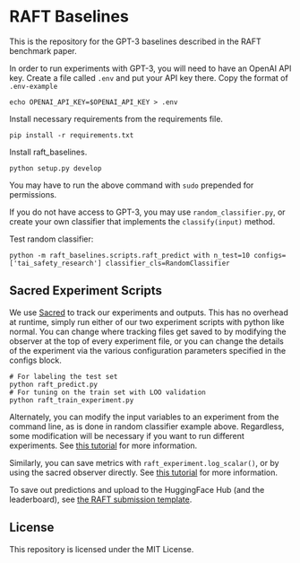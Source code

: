 # RAFT Baselines

This is the repository for the GPT-3 baselines described in the RAFT benchmark paper. 

In order to run experiments with GPT-3, you will need to have an OpenAI API key. Create a file called `.env` and put your API key there. Copy the format of `.env-example`

```buildoutcfg
echo OPENAI_API_KEY=$OPENAI_API_KEY > .env
```

Install necessary requirements from the requirements file.

```buildoutcfg
pip install -r requirements.txt
```

Install raft_baselines.

```buildoutcfg
python setup.py develop
```

You may have to run the above command with `sudo` prepended for permissions.

If you do not have access to GPT-3, you may use `random_classifier.py`, or create your own classifier that implements the `classify(input)` method.

Test random classifier:
```buildoutcfg
python -m raft_baselines.scripts.raft_predict with n_test=10 configs=['tai_safety_research'] classifier_cls=RandomClassifier
```

## Sacred Experiment Scripts

We use [Sacred](https://github.com/IDSIA/sacred) to track our experiments and outputs. This has no overhead at runtime, simply run either of our two experiment scripts with python like normal. You can change where tracking files get saved to by modifying the observer at the top of every experiment file, or you can change the details of the experiment via the various configuration parameters specified in the configs block.

```buildoutcfg
# For labeling the test set
python raft_predict.py
# For tuning on the train set with LOO validation
python raft_train_experiment.py
```

Alternately, you can modify the input variables to an experiment from the command line, as is done in random classifier example above. Regardless, some modification will be necessary if you want to run different experiments. See [this tutorial](https://sacred.readthedocs.io/en/stable/configuration.html) for more information. 

Similarly, you can save metrics with `raft_experiment.log_scalar()`, or by using the sacred observer directly. See [this tutorial](https://sacred.readthedocs.io/en/stable/collected_information.html) for more information.

To save out predictions and upload to the HuggingFace Hub (and the leaderboard), see [the RAFT submission template](https://github.com/oughtinc/raft-submission).

## License

This repository is licensed under the MIT License.